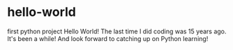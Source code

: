 # hello-world
first python project
Hello World! 
The last time I did coding was 15 years ago. It's been a while! And look forward to catching up on Python learning!

